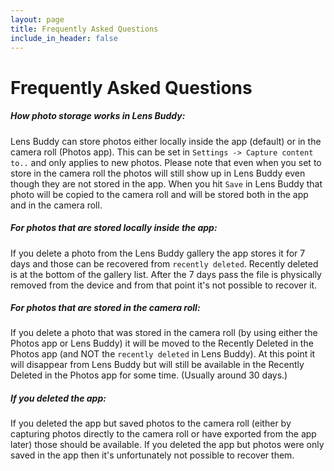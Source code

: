 ```yaml
---
layout: page
title: Frequently Asked Questions
include_in_header: false
---
```

# **Frequently Asked Questions**

##### How photo storage works in Lens Buddy:

Lens Buddy can store photos either locally inside the app (default) or in the camera roll (Photos app). This can be set in `Settings -> Capture content to..` and only applies to new photos. Please note that even when you set to store in the camera roll the photos will still show up in Lens Buddy even though they are not stored in the app. When you hit `Save` in Lens Buddy that photo will be copied to the camera roll and will be stored both in the app and in the camera roll.

##### For photos that are stored locally inside the app:

If you delete a photo from the Lens Buddy gallery the app stores it for 7 days and those can be recovered from `recently deleted`. Recently deleted is at the bottom of the gallery list.
After the 7 days pass the file is physically removed from the device and from that point it's not possible to recover it.

##### For photos that are stored in the camera roll:

If you delete a photo that was stored in the camera roll (by using either the Photos app or Lens Buddy) it will be moved to the Recently Deleted in the Photos app (and NOT the `recently deleted` in Lens Buddy). At this point it will disappear from Lens Buddy but will still be available in the Recently Deleted in the Photos app for some time. (Usually around 30 days.)

##### If you deleted the app:

If you deleted the app but saved photos to the camera roll (either by capturing photos directly to the camera roll or have exported from the app later) those should be available.
If you deleted the app but photos were only saved in the app then it's unfortunately not possible to recover them.